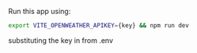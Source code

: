 Run this app using:

```bash
export VITE_OPENWEATHER_APIKEY={key} && npm run dev
```

substituting the key in from .env
